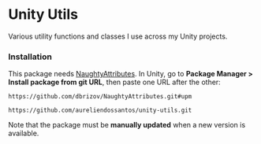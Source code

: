 # Unity Utils

Various utility functions and classes I use across my Unity projects.

### Installation

This package needs [NaughtyAttributes](https://github.com/dbrizov/NaughtyAttributes). In Unity, go to **Package Manager > Install package from git URL**, then paste one URL after the other:

```
https://github.com/dbrizov/NaughtyAttributes.git#upm
```

```
https://github.com/aureliendossantos/unity-utils.git
```

Note that the package must be **manually updated** when a new version is available.
